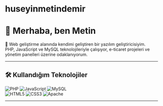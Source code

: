 # huseyinmetindemir

# 👋 Merhaba, ben Metin

🚀 Web geliştirme alanında kendimi geliştiren bir yazılım geliştiricisiyim.  
PHP, JavaScript ve MySQL teknolojileriyle çalışıyor, e-ticaret projeleri ve yönetim panelleri üzerine odaklanıyorum.  

---

## 🛠️ Kullandığım Teknolojiler
![PHP](https://img.shields.io/badge/PHP-777BB4?style=for-the-badge&logo=php&logoColor=white) 
![JavaScript](https://img.shields.io/badge/JavaScript-323330?style=for-the-badge&logo=javascript&logoColor=F7DF1E)
![MySQL](https://img.shields.io/badge/MySQL-005C84?style=for-the-badge&logo=mysql&logoColor=white)  
![HTML5](https://img.shields.io/badge/HTML5-E34F26?style=for-the-badge&logo=html5&logoColor=white) 
![CSS3](https://img.shields.io/badge/CSS3-1572B6?style=for-the-badge&logo=css3&logoColor=white)
![Apache](https://img.shields.io/badge/Apache-D22128?style=for-the-badge&logo=apache&logoColor=white)

---

